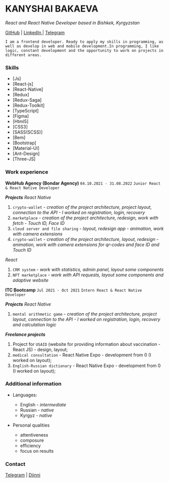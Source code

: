 # KANYSHAI BAKAEVA
_React and React Native Developer based in Bishkek, Kyrgyzstan_

[GitHub](https://github.com/kbakaeva) |  [LinkedIn ](https://www.linkedin.com/in/kbakaeva/) | [Telegram](https://t.me/kanyshai_bakaeva)

`I am a frontend developer. Ready to apply my skills in programming, as well as develop in web and mobile development.In programming, I like logic, constant development and the opportunity to work on projects in different areas.`


### Skills

 - [Js]
 - [React-js]
 - [React-Native]
 - [Redux]
 - [Redux-Saga]
 - [Redux-Toolkit]
 - [TypeScript]
 - [Figma]
 - [Html5]
 - [CSS3]
 - [SASS(SCSS)]
 - [Bem]
 - [Bootstrap]
 - [Material-UI]
 - [Ant-Design]
 - [Three-JS]
 

### Work experience

**WebHub Agency (Bondar Agency)**
`04.10.2021 - 31.08.2022`
`Junior React & React Native Developer`

**_Projects_**
_React Native_
1. `crypto-wallet` - _creation of the project architecture, project layout, connection to the API -  I worked on registration, login, recovery_
2. `marketplace` - _creation of the project architecture, redesign, work with fetch - Touch ID, Face ID_
3. `cloud server and file sharing` - _layout, redesign app - animation, work with camera extensions_
4. `crypto-wallet` - _creation of the project architecture, layout, redesign  - animation, work with camera extensions for qr-codes and face ID and Touch ID_

_React_
1. `CRM system` - _work with statistics, admin panel, layout some components_
2. `NFT marketplace` - _work with API requests, layout some components and adaptive website_

**ITC Bootcamp**
`Jul 2021 - Oct 2021`
`Intern React & React Native Developer`

**_Projects_**
_React Native_
1. `mental arithmetic game` - _creation of the project architecture, project layout, connection to the API - I worked on registration, login, recovery and calculation logic_

**_Freelance projects_**
1. Project for `USAID` (website for providing information about vaccination - React JS) - design, layout;
2. `medical consultation` - React Native Expo - development from 0 (I worked on layout);
3. `English-Russian dictionary` - React Native Expo - development from 0 (I worked on layout);


### Additional information
- Languages:
  - English - _intermediate_
  - Russian - _native_
  - Kyrgyz - _native_
 
- Personal qualities
  - attentiveness 
  - composure
  - efficiency
  - focus on results


### Contact

 [Telegram](https://t.me/kanyshai_bakaeva) |
 [Djinni](https://djinni.co/q/c2738233ba/)